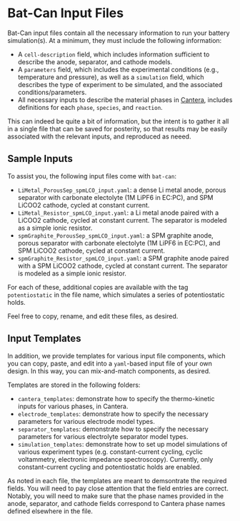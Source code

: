 # Bat-Can Input Files

Bat-Can input files contain all the necessary information to run your battery simulation(s).  At a minimum, they must include the following information: 

- A `cell-description` field, which includes information sufficient to describe the anode, separator, and cathode models.
- A `parameters` field, which includes the experimental conditions (e.g., temperature and pressure), as well as a `simulation` field, which describes the type of experiment to be simulated, and the associated conditions/parameters.
- All necessary inputs to describe the material phases in [Cantera](cantera.org), includes definitions for each `phase`, `species`, and `reaction`.

This can indeed be quite a bit of information, but the intent is to gather it all in a single file that can be saved for posterity, so that results may be easily associated with the relevant inputs, and reproduced as neeed.

## Sample Inputs

To assist you, the following input files come with `bat-can`:

- `LiMetal_PorousSep_spmLCO_input.yaml`: a dense Li metal anode, porous separator with carbonate electolyte (1M LiPF6 in EC:PC), and SPM LiCOO2 cathode, cycled at constant current.
- `LiMetal_Resistor_spmLCO_input.yaml`: a Li metal anode paired with a LiCOO2 cathode, cycled at constant current. The separator is modeled as a simple ionic resistor.
- `spmGraphite_PorousSep_spmLCO_input.yaml`: a SPM graphite anode, porous separator with carbonate electolyte (1M LiPF6 in EC:PC), and SPM LiCOO2 cathode, cycled at constant current.
- `spmGraphite_Resistor_spmLCO_input.yaml`: a SPM graphite anode paired with a SPM LiCOO2 cathode, cycled at constant current. The separator is modeled as a simple ionic resistor.

For each of these, additional copies are available with the tag `potentiostatic` in the file name, which simulates a series of potentiostatic holds. 

Feel free to copy, rename, and edit these files, as desired.

## Input Templates

In addition, we provide templates for various input file components, which you can copy, paste, and edit into a `yaml`-based input file of your own design.  In this way, you can mix-and-match components, as desired.

Templates are stored in the following folders:
- `cantera_templates`: demonstrate how to specify the thermo-kinetic inputs for various phases, in Cantera.
- `electrode_templates`: demonstrate how to specify the necessary parameters for various electrode model types.
- `separator_templates`: demonstrate how to specify the necessary parameters for various electrolyte separator model types.
- `simulation_templates`: demonstrate how to set up  model simulations of various experiment types (e.g. constant-current cycling, cyclic voltammetry, electronic impedance spectroscopy). Currently, only constant-current cycling and potentiostatic holds are enabled.

As noted in each file, the templates are meant to demsontrate the required fields.  You will need to pay close attention that the field entries are correct.  Notably, you will need to make sure that the phase names provided in the anode, separator, and cathode fields correspond to Cantera phase names defined elsewhere in the file.
